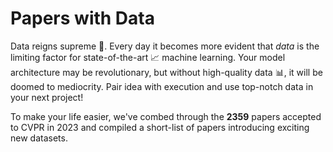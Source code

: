 # Papers with Data
Data reigns supreme 🥇. Every day it becomes more evident that *data* is the limiting factor for state-of-the-art 📈 machine learning. Your model architecture may be revolutionary, but without high-quality data 📊, it will be doomed to mediocrity. Pair idea with execution and use top-notch data in your next project!

To make your life easier, we've combed through the **2359** papers accepted to CVPR in 2023 and compiled a short-list of papers introducing exciting new datasets.
